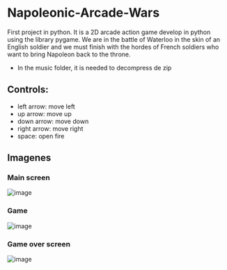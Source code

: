# Napoleonic-Arcade-Wars
First project in python.   It is a 2D arcade action game develop in python using the library pygame. We are in the battle of Waterloo in the skin of an English soldier and we must finish with the hordes of French soldiers who want to bring Napoleon back to the throne.

- In the music folder, it is needed to decompress de zip

## Controls:
- left arrow: move left
- up arrow: move up
- down arrow: move down
- right arrow: move right
- space: open fire

## Imagenes
### Main screen
![image](https://user-images.githubusercontent.com/74183704/112736268-ba8f2b80-8f51-11eb-9393-3b56ccdbc51c.png)
### Game
![image](https://user-images.githubusercontent.com/74183704/112736304-1063d380-8f52-11eb-9ea5-8963d516c10b.png)
### Game over screen
![image](https://user-images.githubusercontent.com/74183704/112736330-32f5ec80-8f52-11eb-8c66-e1c11b8deb78.png)
